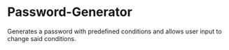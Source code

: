 # Password-Generator
Generates a password with predefined conditions and allows user input to change said conditions.
